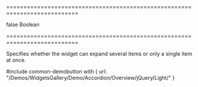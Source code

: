 ===========================================================================
<!--default-->false<!--/default-->
<!--type-->Boolean<!--/type-->
===========================================================================

<!--shortDescription-->
Specifies whether the widget can expand several items or only a single item at once.
<!--/shortDescription-->

<!--fullDescription-->
#include common-demobutton with {
    url: "/Demos/WidgetsGallery/Demo/Accordion/Overview/jQuery/Light/"
}
<!--/fullDescription-->